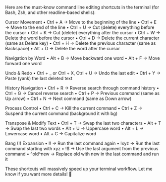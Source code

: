 Here are the must-know command line editing shortcuts in the terminal (for Bash, Zsh, and other readline-based shells):

Cursor Movement
	•	Ctrl + A → Move to the beginning of the line
	•	Ctrl + E → Move to the end of the line
	•	Ctrl + U → Cut (delete) everything before the cursor
	•	Ctrl + K → Cut (delete) everything after the cursor
	•	Ctrl + W → Delete the word before the cursor
	•	Ctrl + D → Delete the current character (same as Delete key)
	•	Ctrl + H → Delete the previous character (same as Backspace)
	•	Alt + D → Delete the word after the cursor

Navigation by Word
	•	Alt + B → Move backward one word
	•	Alt + F → Move forward one word

Undo & Redo
	•	Ctrl + _ or Ctrl + X, Ctrl + U → Undo the last edit
	•	Ctrl + Y → Paste (yank) the last deleted text

History Navigation
	•	Ctrl + R → Reverse search through command history
	•	Ctrl + G → Cancel reverse search
	•	Ctrl + P → Previous command (same as Up arrow)
	•	Ctrl + N → Next command (same as Down arrow)

Process Control
	•	Ctrl + C → Kill the current command
	•	Ctrl + Z → Suspend the current command (background it with bg)

Transpose & Modify Text
	•	Ctrl + T → Swap the last two characters
	•	Alt + T → Swap the last two words
	•	Alt + U → Uppercase word
	•	Alt + L → Lowercase word
	•	Alt + C → Capitalize word

Bang (!) Expansion
	•	!! → Run the last command again
	•	!xyz → Run the last command starting with xyz
	•	!$ → Use the last argument from the previous command
	•	^old^new → Replace old with new in the last command and run it

These shortcuts will massively speed up your terminal workflow. Let me know if you want more details! 🚀
